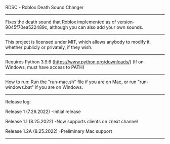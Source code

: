RDSC - Roblox Death Sound Changer
___________________________________________________
Fixes the death sound that Roblox implemented as of version-9045f70ea522489c, although you can also add your own sounds.
___________________________________________________
This project is licensed under MIT, which allows anybody to modify it, whether publicly or privately, if they wish.
___________________________________________________
Requires Python 3.9.6 (https://www.python.org/downloads/) (If on Windows, must have access to PATH)
___________________________________________________
How to run:
Run the "run-mac.sh" file if you are on Mac, or run "run-windows.bat" if you are on Windows.
___________________________________________________
Release log:

Release 1 (7.26.2022) 
-Initial release

Release 1.1 (8.25.2022)
-Now supports clients on znext channel

Release 1.2A (8.25.2022)
-Preliminary Mac support
___________________________________________________
